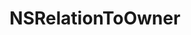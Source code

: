 ﻿---
uid: crmscript_ref_NSRelationToOwner
title: NSRelationToOwner
intellisense: Void.NSRelationToOwner
keywords: NSRelationToOwner
so.topic: reference
---
